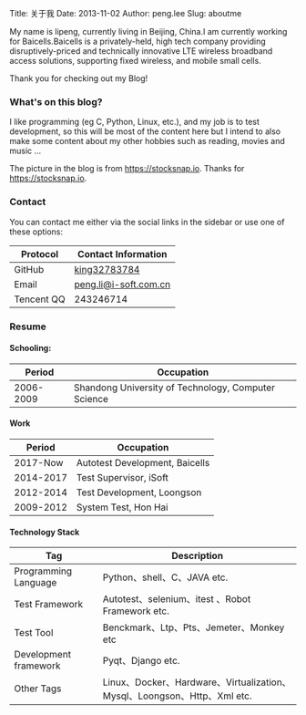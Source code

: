Title: 关于我
Date: 2013-11-02
Author: peng.lee
Slug: aboutme


My name is lipeng, currently living in Beijing, China.I am currently working for Baicells.Baicells is a privately-held, high tech company providing disruptively-priced and technically innovative LTE wireless broadband access solutions, supporting fixed wireless, and mobile small cells.

Thank you for checking out my Blog!


### What's on this blog?

I like programming (eg C, Python, Linux, etc.), and my job is to test development, so this will be most of the content here but I intend to also make some content about my other hobbies such as reading, movies and music ...

The picture in the blog is from https://stocksnap.io. Thanks for  https://stocksnap.io.

### Contact

You can contact me either via the social links in the sidebar or use one of these options:

| Protocol | Contact Information |
| -------- | ------------------- |
| GitHub   | [king32783784](https://github.com/king32783784) |
| Email    | [peng.li@i-soft.com.cn](mailto:peng.li@i-soft.com.cn) |
| Tencent QQ | 243246714  |

### Resume
#### Schooling:

| Period | Occupation |
| ------ | ---------- |
|2006-2009 | Shandong University of Technology, Computer Science |

#### Work

| Period | Occupation |
| ------ | ---------- |
| 2017-Now  | Autotest Development, Baicells
| 2014-2017 | Test Supervisor, iSoft
| 2012-2014 | Test Development, Loongson   
| 2009-2012 | System Test, Hon Hai   

#### Technology Stack

| Tag | Description |
| --- | ------ |
| Programming Language | Python、shell、C、JAVA etc. |
| Test Framework | Autotest、selenium、itest 、Robot Framework etc. |
| Test Tool | Benckmark、Ltp、Pts、Jemeter、Monkey etc | 
| Development framework | Pyqt、Django etc. |
| Other Tags | Linux、Docker、Hardware、Virtualization、Mysql、Loongson、Http、Xml etc. |

